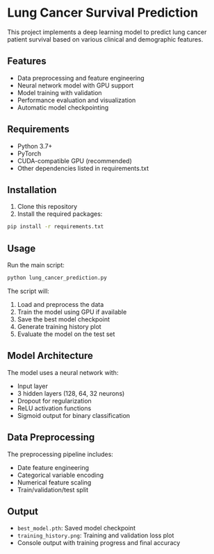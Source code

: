 # Lung Cancer Survival Prediction

This project implements a deep learning model to predict lung cancer patient survival based on various clinical and demographic features.

## Features

- Data preprocessing and feature engineering
- Neural network model with GPU support
- Model training with validation
- Performance evaluation and visualization
- Automatic model checkpointing

## Requirements

- Python 3.7+
- PyTorch
- CUDA-compatible GPU (recommended)
- Other dependencies listed in requirements.txt

## Installation

1. Clone this repository
2. Install the required packages:
```bash
pip install -r requirements.txt
```

## Usage

Run the main script:
```bash
python lung_cancer_prediction.py
```

The script will:
1. Load and preprocess the data
2. Train the model using GPU if available
3. Save the best model checkpoint
4. Generate training history plot
5. Evaluate the model on the test set

## Model Architecture

The model uses a neural network with:
- Input layer
- 3 hidden layers (128, 64, 32 neurons)
- Dropout for regularization
- ReLU activation functions
- Sigmoid output for binary classification

## Data Preprocessing

The preprocessing pipeline includes:
- Date feature engineering
- Categorical variable encoding
- Numerical feature scaling
- Train/validation/test split

## Output

- `best_model.pth`: Saved model checkpoint
- `training_history.png`: Training and validation loss plot
- Console output with training progress and final accuracy 